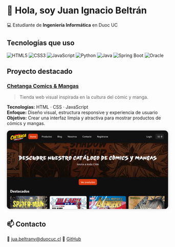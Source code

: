 # 👋 Hola, soy Juan Ignacio Beltrán

💻 Estudiante de **Ingeniería Informática** en Duoc UC  

## Tecnologías que uso
![HTML5](https://img.shields.io/badge/HTML5-E34F26?style=for-the-badge&logo=html5&logoColor=white)
![CSS3](https://img.shields.io/badge/CSS3-1572B6?style=for-the-badge&logo=css3&logoColor=white)
![JavaScript](https://img.shields.io/badge/JavaScript-F7DF1E?style=for-the-badge&logo=javascript&logoColor=black)
![Python](https://img.shields.io/badge/Python-3776AB?style=for-the-badge&logo=python&logoColor=white)
![Java](https://img.shields.io/badge/Java-ED8B00?style=for-the-badge&logo=openjdk&logoColor=white)
![Spring Boot](https://img.shields.io/badge/Spring_Boot-6DB33F?style=for-the-badge&logo=springboot&logoColor=white)
![Oracle](https://img.shields.io/badge/Oracle_SQL-F80000?style=for-the-badge&logo=oracle&logoColor=white)

## Proyecto destacado

### [Chetanga Comics & Mangas](https://github.com/JuanBeltranV/Frontend-Tienda)
> Tienda web visual inspirada en la cultura del cómic y manga.

**Tecnologías:** HTML · CSS · JavaScript  
**Enfoque:** Diseño visual, estructura responsive y experiencia de usuario  
**Objetivo:** Crear una interfaz limpia y atractiva para mostrar productos de cómics y mangas.

  <img src="https://github.com/JuanBeltranV/Frontend-Tienda/blob/main/assets/preview.png?raw=1" alt="Chetanga Preview" width="600" style="border-radius:10px; box-shadow:0 0 10px rgba(0,0,0,0.2);">
</p>


## 📫 Contacto
📧 jua.beltranv@duocuc.cl 
💼 [GitHub](https://github.com/JuanBeltranV)
